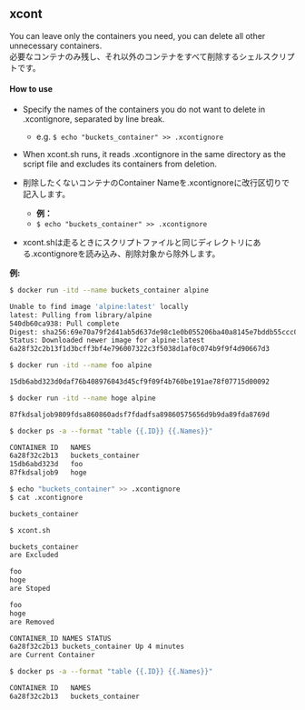 ## xcont

You can leave only the containers you need, you can delete all other unnecessary containers. <br>
必要なコンテナのみ残し、それ以外のコンテナをすべて削除するシェルスクリプトです。

#### How to use

- Specify the names of the containers you do not want to delete in .xcontignore, separated by line break.
  - e.g. `$ echo "buckets_container" >> .xcontignore`
- When xcont.sh runs, it reads .xcontignore in the same directory as the script file and excludes its containers from deletion.

- 削除したくないコンテナのContainer Nameを.xcontignoreに改行区切りで記入します。
  - __例：__
  - `$ echo "buckets_container" >> .xcontignore`

- xcont.shは走るときにスクリプトファイルと同じディレクトリにある.xcontignoreを読み込み、削除対象から除外します。

__例:__

```bash
$ docker run -itd --name buckets_container alpine

Unable to find image 'alpine:latest' locally
latest: Pulling from library/alpine
540db60ca938: Pull complete 
Digest: sha256:69e70a79f2d41ab5d637de98c1e0b055206ba40a8145e7bddb55ccc04e13cf8f
Status: Downloaded newer image for alpine:latest
6a28f32c2b13f1d3bcff3bf4e796007322c3f5038d1af0c074b9f9f4d90667d3

$ docker run -itd --name foo alpine

15db6abd323d0daf76b408976043d45cf9f09f4b760be191ae78f07715d00092

$ docker run -itd --name hoge alpine

87fkdsaljob9809fdsa860860adsf7fdadfsa89860575656d9b9da89fda8769d

$ docker ps -a --format "table {{.ID}} {{.Names}}"

CONTAINER ID   NAMES
6a28f32c2b13   buckets_container
15db6abd323d   foo   
87fkdsaljob9   hoge

$ echo "buckets_container" >> .xcontignore
$ cat .xcontignore

buckets_container

$ xcont.sh

buckets_container 
are Excluded

foo
hoge
are Stoped

foo
hoge
are Removed

CONTAINER_ID NAMES STATUS
6a28f32c2b13 buckets_container Up 4 minutes
are Current Container

$ docker ps -a --format "table {{.ID}} {{.Names}}"

CONTAINER ID   NAMES
6a28f32c2b13   buckets_container
```
